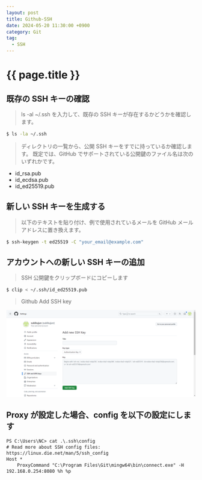 ```yaml
---
layout: post
title: Github-SSH
date: 2024-05-20 11:30:00 +0900
category: Git
tag: 
  - SSH
---
```


# {{ page.title }}

## 既存の SSH キーの確認

> ls -al ~/.ssh を入力して、既存の SSH キーが存在するかどうかを確認します。

```bash
$ ls -la ~/.ssh
```

> ディレクトリの一覧から、公開 SSH キーをすでに持っているか確認します。 既定では、GitHub でサポートされている公開鍵のファイル名は次のいずれかです。

- id_rsa.pub
- id_ecdsa.pub
- id_ed25519.pub

## 新しい SSH キーを生成する

> 以下のテキストを貼り付け、例で使用されているメールを GitHub メール アドレスに置き換えます。

```bash
$ ssh-keygen -t ed25519 -C "your_email@example.com"
```

## アカウントへの新しい SSH キーの追加

> SSH 公開鍵をクリップボードにコピーします

```bash
$ clip < ~/.ssh/id_ed25519.pub
```

> Github Add SSH key

![Add-SSH](/assets/img/git/github-add-ssh.png)

## Proxy が設定した場合、config を以下の設定にします

```
PS C:\Users\NC> cat .\.ssh\config
# Read more about SSH config files: https://linux.die.net/man/5/ssh_config
Host *
    ProxyCommand "C:\Program Files\Git\mingw64\bin\connect.exe" -H 192.168.0.254:8080 %h %p
```